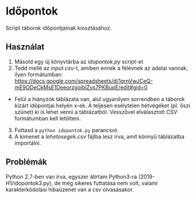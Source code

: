# Időpontok
Script táborok időpontjainak kiosztásához.

## Használat

1. Másold egy új könyvtárba az *idopontok.py* script-et
2. Tedd mellé az *input.csv*-t, amiben ennek a félévnek az adatai vannak, ilyen formátumban: https://docs.google.com/spreadsheets/d/1grnVwJCeQ-mE9ODeCkMsE1DeeorzgoiblZys7PKBupE/edit#gid=0
  + Felül a hiányzók táblázata van, alul ugyanilyen sorrendben a táborok kizárt időpontjai helyén x-ek. A teljesen esélytelen hétvégéket (pl. őszi szünet) ki is lehet venni a táblázatból. Vesszővel elválasztott CSV formátumban kell letölteni.
3. Futtasd a `python idopontok.py` parancsot.
4. A kimenet a *lehetosegek.csv* fájlba lesz írva, amit könnyű táblázatba importálni.

## Problémák
Python 2.7-ben van írva, egyszer átírtam Python3-ra (2019-H1/idopontok3.py), de még sikeres futtatása nem volt, valami karakterkódolási hibaüzenet van a csv olvasásakor.
